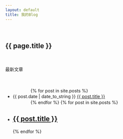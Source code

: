 ```yaml
---
layout: default
title: 我的Blog
---
```

　　<h2>{{ page.title }}</h2>
　　<p>最新文章</p>
　　<ul>
　　　　{% for post in site.posts %}
　　　　　　<li>{{ post.date | date_to_string }} <a href="{{ site.baseurl }}{{ post.url }}">{{ post.title }}</a></li>
　　　　{% endfor %}
        {% for post in site.posts %}
            <li>
                <h2><a href="{{ post.url }}">{{ post.title }}</a></h2>
            </li>
        {% endfor %}
　　</ul>